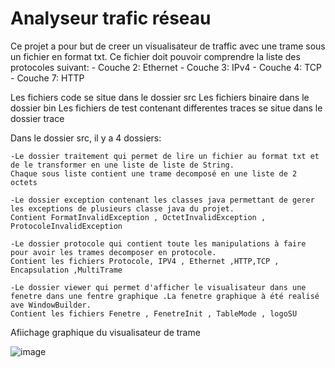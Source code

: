 # Analyseur trafic réseau


Ce projet a pour but de creer un visualisateur de traffic avec une trame sous un fichier en format txt.
Ce fichier doit pouvoir comprendre la liste des protocoles suivant:
    - Couche 2: Ethernet
    - Couche 3: IPv4
    - Couche 4: TCP
    - Couche 7: HTTP

Les fichiers code se situe dans le dossier src
Les fichiers binaire dans le dossier bin
Les fichiers de test contenant differentes traces se situe dans le dossier trace 

Dans le dossier src, il y a 4 dossiers:

    -Le dossier traitement qui permet de lire un fichier au format txt et de le transformer en une liste de liste de String.
    Chaque sous liste contient une trame decomposé en une liste de 2 octets

    -Le dossier exception contenant les classes java permettant de gerer les exceptions de plusieurs classe java du projet.
    Contient FormatInvalidException , OctetInvalidException , ProtocoleInvalidException
    
    -Le dossier protocole qui contient toute les manipulations à faire pour avoir les trames decomposer en protocole.
    Contient les fichiers Protocole, IPV4 , Ethernet ,HTTP,TCP , Encapsulation ,MultiTrame
    
    -Le dossier viewer qui permet d'afficher le visualisateur dans une fenetre dans une fentre graphique .La fenetre graphique à été realisé ave WindowBuilder.
    Contient les fichiers Fenetre , FenetreInit , TableMode , logoSU
    
    
Afiichage graphique du visualisateur de trame

![image](https://user-images.githubusercontent.com/79419364/211219084-14cd6803-0021-4825-ac8f-cd3d0e828d54.png)
